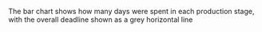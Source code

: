 The bar chart shows how many days were spent in each production stage, with the overall deadline shown as a grey horizontal line
